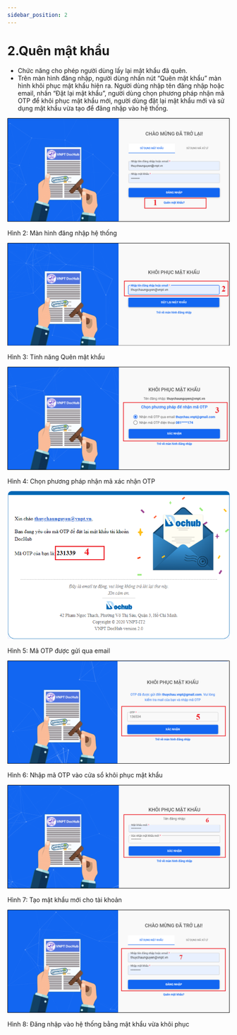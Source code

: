 ```yaml
---
sidebar_position: 2
---
```



# 2.Quên mật khẩu
* Chức năng cho phép người dùng lấy lại mật khẩu đã quên.
* Trên màn hình đăng nhập, người dùng nhấn nút “Quên mật khẩu” màn hình khôi phục mật khẩu hiện ra. Người dùng nhập tên đăng nhập hoặc email, nhấn “Đặt lại mật khẩu”, người dùng chọn phương pháp nhận mã OTP để khôi phục mật khẩu mới, người dùng đặt lại mật khẩu mới và sử dụng mật khẩu vừa tạo để đăng nhập vào hệ thống.

![Hinh2](./image/Quenmatkhau1.png)

Hình 2: Màn hình đăng nhập hệ thống 

![Hinh3](./image/Quenmatkhau2.png)

Hình 3: Tính năng Quên mật khẩu

![Hinh4](./image/Quenmatkhau3.png)

Hình 4: Chọn phương pháp nhận mã xác nhận OTP

![Hinh5](./image/Quenmatkhau4.png)

Hình 5: Mã OTP được gửi qua email

![Hinh6](./image/Quenmatkhau5.png)

Hình 6: Nhập mã OTP vào cửa sổ khôi phục mật khẩu

![Hinh7](./image/Quenmatkhau6.png)

Hình 7: Tạo mật khẩu mới cho tài khoản

![Hinh8](./image/Quenmatkhau7.png)

Hình 8: Đăng nhập vào hệ thống bằng mật khẩu vừa khôi phục